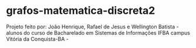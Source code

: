 # grafos-matematica-discreta2

Projeto feito por: João Henrique, Rafael de Jesus e Wellington Batista - alunos do curso de Bacharelado em Sistemas de Informações IFBA campus Vitória da Conquista-BA -

